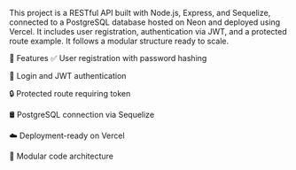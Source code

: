 This project is a RESTful API built with Node.js, Express, and Sequelize, connected to a PostgreSQL database hosted on Neon and deployed using Vercel. It includes user registration, authentication via JWT, and a protected route example. It follows a modular structure ready to scale.

🚀 Features
✅ User registration with password hashing

🔐 Login and JWT authentication

🔒 Protected route requiring token

🛢️ PostgreSQL connection via Sequelize

☁️ Deployment-ready on Vercel

🧱 Modular code architecture


